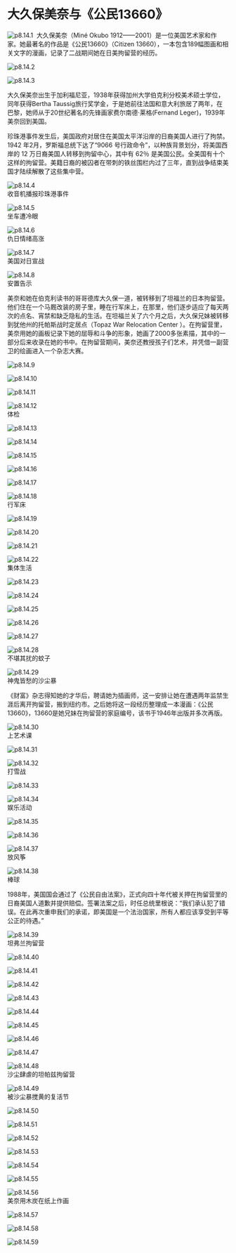 # 大久保美奈与《公民13660》

![p8.14.1](/images/8.14.1.jpg)
​
大久保美奈（Miné Okubo 1912——2001）是一位美国艺术家和作家。她最著名的作品是《公民13660》（Citizen 13660），一本包含189幅图画和相关文字的漫画，记录了二战期间她在日美拘留营的经历。

![p8.14.2](/images/8.14.2.jpg)

![p8.14.3](/images/8.14.3.png)

大久保美奈出生于加利福尼亚，1938年获得加州大学伯克利分校美术硕士学位，同年获得Bertha Taussig旅行奖学金，于是她前往法国和意大利旅居了两年，在巴黎，她师从于20世纪著名的先锋画家费尔南德·莱格(Fernand Leger)，1939年美奈回到美国。

珍珠港事件发生后，美国政府对居住在美国太平洋沿岸的日裔美国人进行了拘禁。1942 年2月，罗斯福总统下达了“9066 号行政命令”，以种族背景划分，将美国西岸的 12 万日裔美国人转移到拘留中心，其中有 62％ 是美国公民。全美国有十个这样的拘留营。美籍日裔的被囚者在带刺的铁丝围栏内过了三年，直到战争结束美国才陆续解散了这些集中营。

![p8.14.4](/images/8.14.4.png)  
收音机播报珍珠港事件

![p8.14.5](/images/8.14.5.png)  
坐车遭冷眼

![p8.14.6](/images/8.14.6.png)  
仇日情绪高涨

![p8.14.7](/images/8.14.7.png)  
美国对日宣战

![p8.14.8](/images/8.14.8.png)  
安置告示

美奈和她在伯克利读书的哥哥德库大久保一道，被转移到了坦福兰的日本拘留营。他们住在一个马厩改装的房子里，睡在行军床上，在那里，他们逐步适应了每天两次的点名、宵禁和缺乏隐私的生活。在坦福兰关了六个月之后，大久保兄妹被转移到犹他州的托帕斯战时定居点（Topaz War Relocation Center ）。在拘留营里，美奈用她的画板记录下她的屈辱和斗争的形象，她画了2000多张素描，其中的一部分后来收录在她的书中。在拘留营期间，美奈还教授孩子们艺术，并凭借一副营卫的绘画进入一个杂志大赛。

![p8.14.9](/images/8.14.9.png)

![p8.14.10](/images/8.14.10.png)

![p8.14.11](/images/8.14.11.png)

![p8.14.12](/images/8.14.12.png)  
体检

![p8.14.13](/images/8.14.13.png)

![p8.14.14](/images/8.14.14.jpg)

![p8.14.15](/images/8.14.15.png)

![p8.14.16](/images/8.14.16.png)

![p8.14.17](/images/8.14.17.png)

![p8.14.18](/images/8.14.18.png)  
行军床

![p8.14.19](/images/8.14.19.png)

![p8.14.20](/images/8.14.20.png)

![p8.14.21](/images/8.14.21.png)

![p8.14.22](/images/8.14.22.png)  
集体生活

![p8.14.23](/images/8.14.23.png)  

![p8.14.24](/images/8.14.24.png)

![p8.14.25](/images/8.14.25.png)

![p8.14.26](/images/8.14.26.png)

![p8.14.27](/images/8.14.27.png)

![p8.14.28](/images/8.14.28.png)  
不堪其扰的蚊子

![p8.14.29](/images/8.14.29.png)  
神鬼皆愁的沙尘暴

《财富》杂志得知她的才华后，聘请她为插画师，这一安排让她在遭遇两年监禁生涯后离开拘留营，搬到纽约市。之后她将这一段经历整理成一本漫画：《公民13660》，13660是她兄妹在拘留营的家庭编号，该书于1946年出版并多次再版。

![p8.14.30](/images/8.14.30.png)  
上艺术课

![p8.14.31](/images/8.14.31.png)

![p8.14.32](/images/8.14.32.png)  
打雪战

![p8.14.33](/images/8.14.33.png)  

![p8.14.34](/images/8.14.34.png)  
娱乐活动

![p8.14.35](/images/8.14.35.png)

![p8.14.36](/images/8.14.36.png)

![p8.14.37](/images/8.14.37.png)  
放风筝

![p8.14.38](/images/8.14.38.png)  
棒球

1988年，美国国会通过了《公民自由法案》，正式向四十年代被关押在拘留营里的日裔美国人道歉并提供赔偿。签署法案之后，时任总统里根说：“我们承认犯了错误。在此再次重申我们的承诺，即美国是一个法治国家，所有人都应该享受到平等公正的待遇。”

![p8.14.39](/images/8.14.39.png)  
坦弗兰拘留营

![p8.14.40](/images/8.14.40.png)

![p8.14.41](/images/8.14.41.jpg)

![p8.14.42](/images/8.14.42.png)

![p8.14.43](/images/8.14.43.png)

![p8.14.44](/images/8.14.44.png)

![p8.14.45](/images/8.14.45.jpg)

![p8.14.46](/images/8.14.46.jpg)

![p8.14.47](/images/8.14.47.png)

![p8.14.48](/images/8.14.48.png)  
沙尘肆虐的坦帕兹拘留营

![p8.14.49](/images/8.14.49.png)  
被沙尘暴搅黄的复活节

![p8.14.50](/images/8.14.50.png)

![p8.14.51](/images/8.14.51.png)

![p8.14.52](/images/8.14.52.png)

![p8.14.53](/images/8.14.53.png)

![p8.14.54](/images/8.14.54.jpg)

![p8.14.55](/images/8.14.55.png)

![p8.14.56](/images/8.14.56.jpg)  
美奈用木炭在纸上作画

![p8.14.57](/images/8.14.57.jpg)

![p8.14.58](/images/8.14.58.jpg)

![p8.14.59](/images/8.14.59.jpg)

